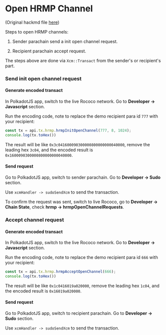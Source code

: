 # Open HRMP Channel

\(Original hackmd file [here](https://hackmd.io/naPxPYPYSXOlK0L7WohVdQ?view)\)

Steps to open HRMP channels:

1. Sender parachain send a init open channel request.

2. Recipient parachain accept request.

The steps above are done via `Xcm::Transact` from the sender's or recipient's part.

### Send init open channel request

#### Generate encoded transact

In PolkadotJS app, switch to the live Rococo network. Go to **Developer -&gt; Javascript** section.

Run the encoding code, note to replace the demo recipient para id `777` with your recipient:

```javascript
const tx = api.tx.hrmp.hrmpInitOpenChannel(777, 8, 1024);
console.log(tx.toHex())
```

The result will be like `0x3c041600090300000800000000040000`, remove the leading hex `3c04`, and the encoded result is `0x1600090300000800000000040000`.

#### Send request

Go to PolkadotJS app, switch to sender parachain. Go to **Developer -&gt; Sudo** section.

Use `xcmHandler -> sudoSendXcm` to send the transaction.

To confirm the request was sent, switch to live Rococo, go to **Developer -&gt; Chain State**, check **hrmp -&gt; hrmpOpenChannelRequests**.

### Accept channel request

#### Generate encoded transact

In PolkadotJS app, switch to the live Rococo network. Go to **Developer -&gt; Javascript** section.

Run the encoding code, note to replace the demo recipient para id `666` with your recipient:

```javascript
const tx = api.tx.hrmp.hrmpAcceptOpenChannel(666);
console.log(tx.toHex())
```

The result will be like `0x1c0416019a020000`, remove the leading hex `1c04`, and the encoded result is `0x16019a020000`.

#### Send request

Go to PolkadotJS app, switch to recipient parachain. Go to **Developer -&gt; Sudo** section.

Use `xcmHandler -> sudoSendXcm` to send the transaction.

